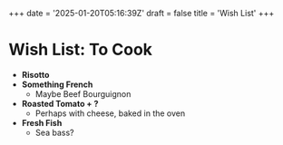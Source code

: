+++
date = '2025-01-20T05:16:39Z'
draft = false
title = 'Wish List'
+++
# Wish List: To Cook

- **Risotto**  
- **Something French**  
  - Maybe Beef Bourguignon  
- **Roasted Tomato + ?**  
  - Perhaps with cheese, baked in the oven  
- **Fresh Fish**  
  - Sea bass?  